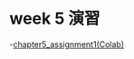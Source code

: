 # week 5 演習
  -[chapter5_assignment1(Colab)](https://colab.research.google.com/drive/1giaRUDtUgeFnLLv9Wpw4jrI6tW99Mw4_?usp=sharing)

